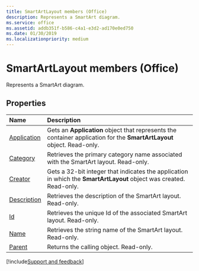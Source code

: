 ```yaml
---
title: SmartArtLayout members (Office)
description: Represents a SmartArt diagram.
ms.service: office
ms.assetid: addb351f-b586-c4a1-e3d2-ad170e0ed750
ms.date: 01/30/2019
ms.localizationpriority: medium
---
```



# SmartArtLayout members (Office)

Represents a SmartArt diagram.


## Properties

|Name|Description|
|:-----|:-----|
|[Application](../../Office.SmartArtLayout.Application.md)|Gets an **Application** object that represents the container application for the **SmartArtLayout** object. Read-only.|
|[Category](../../Office.SmartArtLayout.Category.md)|Retrieves the primary category name associated with the SmartArt layout. Read-only.|
|[Creator](../../Office.SmartArtLayout.Creator.md)|Gets a 32-bit integer that indicates the application in which the **SmartArtLayout** object was created. Read-only.|
|[Description](../../Office.SmartArtLayout.Description.md)|Retrieves the description of the SmartArt layout. Read-only.|
|[Id](../../Office.SmartArtLayout.Id.md)|Retrieves the unique Id of the associated SmartArt layout. Read-only.|
|[Name](../../Office.SmartArtLayout.Name.md)|Retrieves the string name of the SmartArt layout. Read-only.|
|[Parent](../../Office.SmartArtLayout.Parent.md)|Returns the calling object. Read-only.|

[!include[Support and feedback](~/includes/feedback-boilerplate.md)]